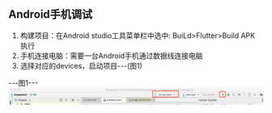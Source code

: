## Android手机调试

1. 构建项目：在Android studio工具菜单栏中选中: BuiLd&gt;Flutter&gt;Build APK 执行
2. 手机连接电脑：需要一台Android手机通过数据线连接电脑
3. 选择对应的devices，启动项目---\(图1\)

---图1---![](/assets/dsdfsgdsg.png)

